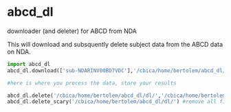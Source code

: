 # abcd_dl
downloader (and deleter) for ABCD from NDA


This will download and subsquently delete subject data from the ABCD data on NDA. 


```python
import abcd_dl
abcd_dl.download(['sub-NDARINV00BD7VDC'],'/cbica/home/bertolem/abcd_dl/dl/','/cbica/home/bertolem/abcd_dl',4)

#here is where you process the data, store your results

abcd_dl.delete('/cbica/home/bertolem/abcd_dl/dl/','/cbica/home/bertolem/abcd_dl') #remove files, keep directory structure
abcd_dl.delete_scary('/cbica/home/bertolem/abcd_dl/dl/') #remove all files you downloaded, including the directory structure (i.e., rm -f -r /cbica/home/bertolem/abcd_dl/dl/)
```
